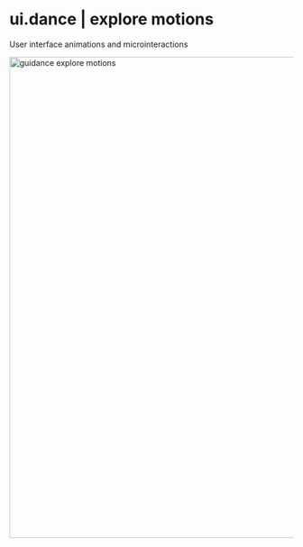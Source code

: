 # ui.dance | explore motions
User interface animations and microinteractions

<img width="854" alt="guidance explore motions" src="https://user-images.githubusercontent.com/45495180/89180015-e7c04100-d55e-11ea-9c2d-e7bc6ff5f0fb.png">
